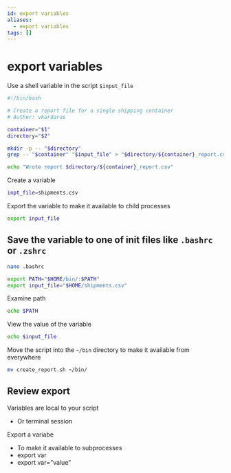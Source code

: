 ```yaml
---
id: export variables
aliases:
  - export variables
tags: []
---
```


# export variables

Use a shell variable in the script `$input_file`

```bash
#!/bin/bash

# Create a report file for a single shipping container
# Author: vkardaras

container="$1"
directory="$2"

mkdir -p -- "$directory"
grep -- "$container" "$input_file" > "$directory/${container}_report.csv"

echo "Wrote report $directory/${container}_report.csv"
```

Create a variable

```bash
inpt_file=shipments.csv
```

Export the variable to make it available to child processes

```bash
export input_file
```

## Save the variable to one of init files like `.bashrc` or `.zshrc`

```bash
nano .bashrc
```

```bash
export PATH="$HOME/bin/:$PATH"
export input_file="$HOME/shipments.csv"
```

Examine path

```bash
echo $PATH
```

View the value of the variable

```bash
echo $input_file
```

Move the script into the `~/bin` directory to make it available from everywhere

```bash
mv create_report.sh ~/bin/
```

## Review export

Variables are local to your script

- Or terminal session

Export a variabe

- To make it available to subprocesses
- export var
- export var=”value”
